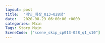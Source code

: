 ```yaml
---
layout: post
title:  "메인_회상_013~028장"
date:   2020-08-29 06:00:00 +0000
categories: Main
Tags: Story Main
SceneCode: ["scene_skip_cp013-028_q1_s10"]
---
```

